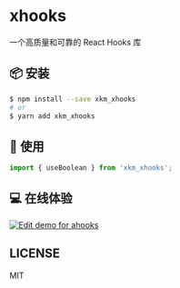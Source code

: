 # xhooks

一个高质量和可靠的 React Hooks 库

## 📦 安装

```bash
$ npm install --save xkm_xhooks
# or
$ yarn add xkm_xhooks
```

## 🔨 使用

```jsx | pure
import { useBoolean } from 'xkm_xhooks';
```

## 💻 在线体验

[![Edit demo for ahooks](https://codesandbox.io/static/img/play-codesandbox.svg)](https://codesandbox.io/p/sandbox/xhookszai-xian-ti-yan-64m69h?file=/src/App.tsx:13,11)

## LICENSE

MIT
